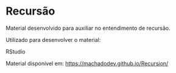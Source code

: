 # Recursão
Material desenvolvido para auxiliar no entendimento de recursão.

Utilizado para desenvolver o material:

RStudio

Material disponível em: https://machadodev.github.io/Recursion/
